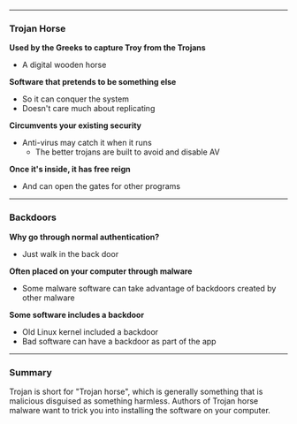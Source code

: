 - - -
### Trojan Horse
**Used by the Greeks to capture Troy from the Trojans**
- A digital wooden horse

**Software that pretends to be something else**
- So it can conquer the system
- Doesn't care much about replicating

**Circumvents your existing security**
- Anti-virus may catch it when it runs
	- The better trojans are built to avoid and disable AV

**Once it's inside, it has free reign**
- And can open the gates for other programs

- - -
### Backdoors
**Why go through normal authentication?**
- Just walk in the back door

**Often placed on your computer through malware**
- Some malware software can take advantage of backdoors created by other malware

**Some software includes a backdoor**
- Old Linux kernel included a backdoor
- Bad software can have a backdoor as part of the app

- - -
### Summary
Trojan is short for "Trojan horse", which is generally something that is malicious disguised as something harmless. Authors of Trojan horse malware want to trick you into installing the software on your computer.